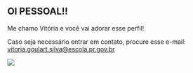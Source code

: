 ## OI PESSOAL!!
Me chamo Vitória e você vai adorar esse perfil!

Caso seja necessário entrar em contato, procure esse e-mail: vitoria.goulart.silva@escola.pr.gov.br

![](https://media.tenor.com/1mlYLIyulNUAAAAM/tontaro-pokemon.gif)

